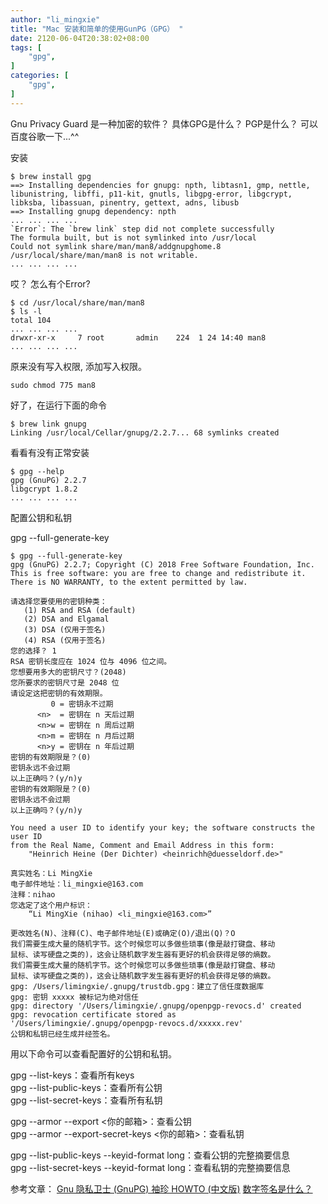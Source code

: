 ```yaml
---
author: "li_mingxie"
title: "Mac 安装和简单的使用GunPG（GPG） "
date: 2120-06-04T20:38:02+08:00
tags: [
    "gpg",
]
categories: [
    "gpg",
]
---
```


Gnu Privacy Guard 是一种加密的软件？
具体GPG是什么？ PGP是什么？ 可以百度谷歌一下...^^<!--more-->

安装
```
$ brew install gpg
==> Installing dependencies for gnupg: npth, libtasn1, gmp, nettle, libunistring, libffi, p11-kit, gnutls, libgpg-error, libgcrypt, libksba, libassuan, pinentry, gettext, adns, libusb
==> Installing gnupg dependency: npth
... ... ... ...
`Error`: The `brew link` step did not complete successfully
The formula built, but is not symlinked into /usr/local
Could not symlink share/man/man8/addgnupghome.8
/usr/local/share/man/man8 is not writable.
... ... ... ...
```
哎？ 怎么有个Error?
```
$ cd /usr/local/share/man/man8
$ ls -l
total 104
... ... ... ...
drwxr-xr-x     7 root       admin    224  1 24 14:40 man8
... ... ... ...
```
原来没有写入权限, 添加写入权限。
```
sudo chmod 775 man8
```
好了，在运行下面的命令
```
$ brew link gnupg
Linking /usr/local/Cellar/gnupg/2.2.7... 68 symlinks created
```
看看有没有正常安装
```
$ gpg --help
gpg (GnuPG) 2.2.7
libgcrypt 1.8.2
... ... ... ...
```
配置公钥和私钥

gpg --full-generate-key

```
$ gpg --full-generate-key
gpg (GnuPG) 2.2.7; Copyright (C) 2018 Free Software Foundation, Inc.
This is free software: you are free to change and redistribute it.
There is NO WARRANTY, to the extent permitted by law.

请选择您要使用的密钥种类：
   (1) RSA and RSA (default)
   (2) DSA and Elgamal
   (3) DSA (仅用于签名)
   (4) RSA (仅用于签名)
您的选择？ 1
RSA 密钥长度应在 1024 位与 4096 位之间。
您想要用多大的密钥尺寸？(2048)
您所要求的密钥尺寸是 2048 位
请设定这把密钥的有效期限。
         0 = 密钥永不过期
      <n>  = 密钥在 n 天后过期
      <n>w = 密钥在 n 周后过期
      <n>m = 密钥在 n 月后过期
      <n>y = 密钥在 n 年后过期
密钥的有效期限是？(0)
密钥永远不会过期
以上正确吗？(y/n)y
密钥的有效期限是？(0)
密钥永远不会过期
以上正确吗？(y/n)y

You need a user ID to identify your key; the software constructs the user ID
from the Real Name, Comment and Email Address in this form:
    "Heinrich Heine (Der Dichter) <heinrichh@duesseldorf.de>"

真实姓名：Li MingXie
电子邮件地址：li_mingxie@163.com
注释：nihao
您选定了这个用户标识：
    “Li MingXie (nihao) <li_mingxie@163.com>”

更改姓名(N)、注释(C)、电子邮件地址(E)或确定(O)/退出(Q)？O
我们需要生成大量的随机字节。这个时候您可以多做些琐事(像是敲打键盘、移动
鼠标、读写硬盘之类的)，这会让随机数字发生器有更好的机会获得足够的熵数。
我们需要生成大量的随机字节。这个时候您可以多做些琐事(像是敲打键盘、移动
鼠标、读写硬盘之类的)，这会让随机数字发生器有更好的机会获得足够的熵数。
gpg: /Users/limingxie/.gnupg/trustdb.gpg：建立了信任度数据库
gpg: 密钥 xxxxx 被标记为绝对信任
gpg: directory '/Users/limingxie/.gnupg/openpgp-revocs.d' created
gpg: revocation certificate stored as '/Users/limingxie/.gnupg/openpgp-revocs.d/xxxxx.rev'
公钥和私钥已经生成并经签名。
```

用以下命令可以查看配置好的公钥和私钥。

gpg --list-keys：查看所有keys  
gpg --list-public-keys：查看所有公钥  
gpg --list-secret-keys：查看所有私钥  

gpg --armor --export <你的邮箱>：查看公钥  
gpg --armor --export-secret-keys <你的邮箱>：查看私钥  

gpg --list-public-keys --keyid-format long：查看公钥的完整摘要信息  
gpg --list-secret-keys --keyid-format long：查看私钥的完整摘要信息  


参考文章：
[Gnu 隐私卫士 (GnuPG) 袖珍 HOWTO (中文版)](https://www.gnupg.org/howtos/zh/index.html)
[数字签名是什么？](http://www.ruanyifeng.com/blog/2011/08/what_is_a_digital_signature.html)